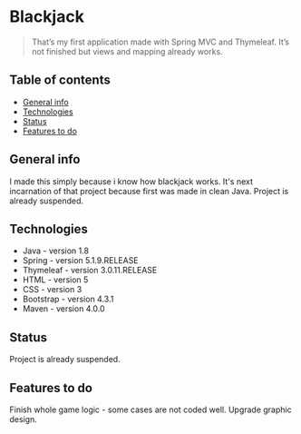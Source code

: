 # Blackjack
>That’s my first application made with Spring MVC and Thymeleaf. It’s not finished but views and mapping already works.

## Table of contents
* [General info](#general-info)
* [Technologies](#technologies)
* [Status](#status)
* [Features to do](#features-to-do)

## General info
I made this simply because i know how blackjack works. It's next incarnation of that project because first was made in clean Java. Project is already suspended.

## Technologies
* Java - version 1.8
* Spring - version 5.1.9.RELEASE
* Thymeleaf - version 3.0.11.RELEASE
* HTML - version 5
* CSS - version 3
* Bootstrap - version 4.3.1
* Maven - version 4.0.0


## Status

Project is already suspended.

## Features to do
Finish whole game logic - some cases are not coded well.
Upgrade graphic design.
